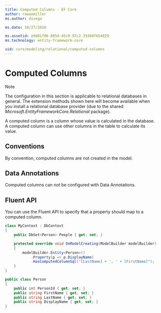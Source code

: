 ```yaml
---
title: Computed Columns - EF Core
author: rowanmiller
ms.author: divega

ms.date: 10/27/2016

ms.assetid: e9d81f06-805d-45c9-97c2-3546df654829
ms.technology: entity-framework-core

uid: core/modeling/relational/computed-columns
---
```

# Computed Columns

> [!NOTE]  
> The configuration in this section is applicable to relational databases in general. The extension methods shown here will become available when you install a relational database provider (due to the shared *Microsoft.EntityFrameworkCore.Relational* package).

A computed column is a column whose value is calculated in the database. A computed column can use other columns in the table to calculate its value.

## Conventions

By convention, computed columns are not created in the model.

## Data Annotations

Computed columns can not be configured with Data Annotations.

## Fluent API

You can use the Fluent API to specify that a property should map to a computed column.

<!-- [!code-csharp[Main](samples/core/relational/Modeling/FluentAPI/Samples/Relational/ComputedColumn.cs?highlight=9)] -->
``` csharp
class MyContext : DbContext
{
    public DbSet<Person> People { get; set; }

    protected override void OnModelCreating(ModelBuilder modelBuilder)
    {
        modelBuilder.Entity<Person>()
            .Property(p => p.DisplayName)
            .HasComputedColumnSql("[LastName] + ', ' + [FirstName]");
    }
}

public class Person
{
    public int PersonId { get; set; }
    public string FirstName { get; set; }
    public string LastName { get; set; }
    public string DisplayName { get; set; }
}
```
